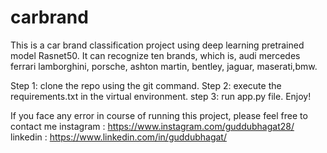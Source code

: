 # carbrand
This is a  car brand classification project using deep learning pretrained model Rasnet50. It can recognize ten brands, which is, audi mercedes ferrari lamborghini, porsche, ashton martin, bentley, jaguar, maserati,bmw.

Step 1: clone the repo using the git command. 
Step 2: execute the requirements.txt in the virtual environment. 
step 3: run app.py file. Enjoy!


If you face any error in course of running this project, please feel free to contact me 
instagram : https://www.instagram.com/guddubhagat28/
linkedin : https://www.linkedin.com/in/guddubhagat/

